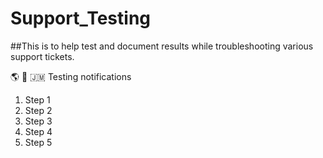 # Support_Testing

##This is to help test and document results while troubleshooting various support tickets.

🌎 🌠
🇯🇲
Testing notifications 
1. Step 1
2. Step 2
3. Step 3
4. Step 4
5. Step 5
